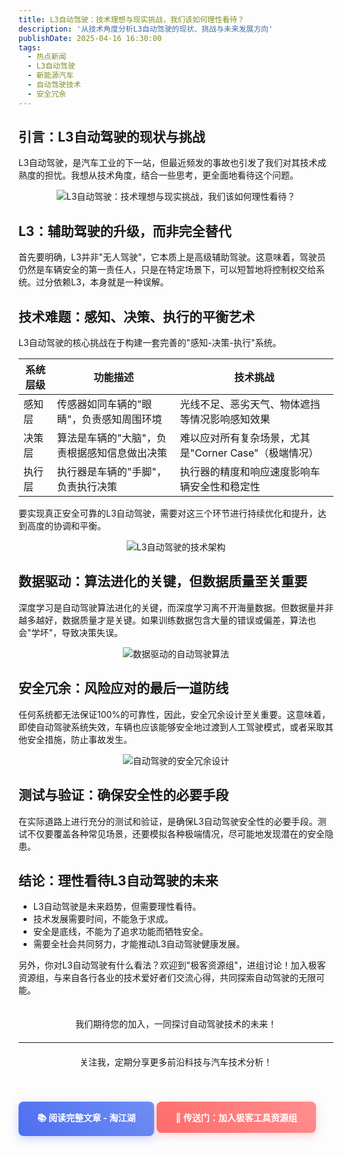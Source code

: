 ```yaml
---
title: L3自动驾驶：技术理想与现实挑战，我们该如何理性看待？
description: '从技术角度分析L3自动驾驶的现状、挑战与未来发展方向'
publishDate: 2025-04-16 16:30:00
tags:
  - 热点新闻
  - L3自动驾驶
  - 新能源汽车
  - 自动驾驶技术
  - 安全冗余
---
```


## 引言：L3自动驾驶的现状与挑战

L3自动驾驶，是汽车工业的下一站，但最近频发的事故也引发了我们对其技术成熟度的担忧。我想从技术角度，结合一些思考，更全面地看待这个问题。

<div style="text-align: center;">
  <img src="https://img.alicdn.com/imgextra/i4/2750187788/O1CN01GVsGd327Oxbn0hhfP_!!2750187788-2-taojianghu_pic_upload.png" alt="L3自动驾驶：技术理想与现实挑战，我们该如何理性看待？" style="margin: 0 auto;">
</div>

## L3：辅助驾驶的升级，而非完全替代

首先要明确，L3并非"无人驾驶"，它本质上是高级辅助驾驶。这意味着，驾驶员仍然是车辆安全的第一责任人，只是在特定场景下，可以短暂地将控制权交给系统。过分依赖L3，本身就是一种误解。

## 技术难题：感知、决策、执行的平衡艺术

L3自动驾驶的核心挑战在于构建一套完善的"感知-决策-执行"系统。

| 系统层级 | 功能描述 | 技术挑战 |
|---------|----------|-----------|
| 感知层 | 传感器如同车辆的"眼睛"，负责感知周围环境 | 光线不足、恶劣天气、物体遮挡等情况影响感知效果 |
| 决策层 | 算法是车辆的"大脑"，负责根据感知信息做出决策 | 难以应对所有复杂场景，尤其是"Corner Case"（极端情况） |
| 执行层 | 执行器是车辆的"手脚"，负责执行决策 | 执行器的精度和响应速度影响车辆安全性和稳定性 |

要实现真正安全可靠的L3自动驾驶，需要对这三个环节进行持续优化和提升，达到高度的协调和平衡。

<div style="text-align: center;">
  <img src="https://img.alicdn.com/imgextra/i1/2750187788/O1CN012RZ6z527Oxbq4ASDz_!!2750187788-2-taojianghu_pic_upload.png" alt="L3自动驾驶的技术架构" style="margin: 0 auto;">
</div>

## 数据驱动：算法进化的关键，但数据质量至关重要

深度学习是自动驾驶算法进化的关键，而深度学习离不开海量数据。但数据量并非越多越好，数据质量才是关键。如果训练数据包含大量的错误或偏差，算法也会"学坏"，导致决策失误。

<div style="text-align: center;">
  <img src="https://img.alicdn.com/imgextra/i3/2750187788/O1CN01lzmGym27Oxboyn4nA_!!2750187788-2-taojianghu_pic_upload.png" alt="数据驱动的自动驾驶算法" style="margin: 0 auto;">
</div>

## 安全冗余：风险应对的最后一道防线

任何系统都无法保证100%的可靠性，因此，安全冗余设计至关重要。这意味着，即使自动驾驶系统失效，车辆也应该能够安全地过渡到人工驾驶模式，或者采取其他安全措施，防止事故发生。

<div style="text-align: center;">
  <img src="https://img.alicdn.com/imgextra/i3/2750187788/O1CN01Yd39JE27Oxbo0ptKn_!!2750187788-2-taojianghu_pic_upload.png" alt="自动驾驶的安全冗余设计" style="margin: 0 auto;">
</div>

## 测试与验证：确保安全性的必要手段

在实际道路上进行充分的测试和验证，是确保L3自动驾驶安全性的必要手段。测试不仅要覆盖各种常见场景，还要模拟各种极端情况，尽可能地发现潜在的安全隐患。

## 结论：理性看待L3自动驾驶的未来

- L3自动驾驶是未来趋势，但需要理性看待。
- 技术发展需要时间，不能急于求成。
- 安全是底线，不能为了追求功能而牺牲安全。
- 需要全社会共同努力，才能推动L3自动驾驶健康发展。

另外，你对L3自动驾驶有什么看法？欢迎到"极客资源组"，进组讨论！加入极客资源组，与来自各行各业的技术爱好者们交流心得，共同探索自动驾驶的无限可能。

<div style="display: flex; flex-direction: column; align-items: center; margin: 20px 0;">
  <p style="margin-bottom: 10px;">我们期待您的加入，一同探讨自动驾驶技术的未来！</p>
  
  <div style="width: 100%; text-align: center; margin: 10px 0;">
    <hr style="width: 100%; margin: 0 auto;" />
  </div>
  
  <p style="margin-top: 10px;">关注我，定期分享更多前沿科技与汽车技术分析！</p>
</div>

<a href="https://jianghu.taobao.com/detail/47301_25119564?spm=a21xtc.30105320.0.0.1726cb170Jadoo" style="display: inline-block; padding: 15px 30px; background: linear-gradient(45deg, #4E6EF1, #6F8EF2); color: white; text-decoration: none; border-radius: 8px; font-weight: bold; margin: 20px 0; box-shadow: 0 4px 15px rgba(78,110,241,0.3); transition: all 0.3s ease;" onmouseover="this.style.transform='translateY(-2px)'" onmouseout="this.style.transform='translateY(0)'">
    📚 阅读完整文章 - 淘江湖
</a>

<a href="https://chat.jianghu.taobao.com/chat/20010" style="display: inline-block; padding: 15px 30px; background: linear-gradient(45deg, #FF6B6B, #FF8E8E); color: white; text-decoration: none; border-radius: 8px; font-weight: bold; margin: 20px 0; box-shadow: 0 4px 15px rgba(255,107,107,0.3); transition: all 0.3s ease;" onmouseover="this.style.transform='translateY(-2px)'" onmouseout="this.style.transform='translateY(0)'">
    🚀 传送门：加入极客工具资源组
</a>